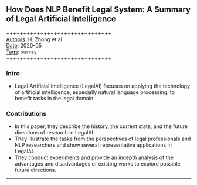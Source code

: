 ## How Does NLP Benefit Legal System: A Summary of Legal Artificial Intelligence

+++++++++++++++++++++++++++++++  
<ins>Authors</ins>: H. Zhong et al.  
<ins>Date</ins>: 2020-05  
<ins>Tags</ins>: `survey`  
+++++++++++++++++++++++++++++++  


### Intro

- Legal Artificial Intelligence (LegalAI) focuses on applying the technology of artificial intelligence, especially natural language processing, to benefit tasks in the legal domain.


### Contributions

- In this paper, they describe the history, the current state, and the future directions of research in LegalAI.
- They illustrate the tasks from the perspectives of legal professionals and NLP researchers and show several representative applications in LegalAI.
- They conduct experiments and provide an indepth analysis of the advantages and disadvantages of existing works to explore possible future directions.

***

